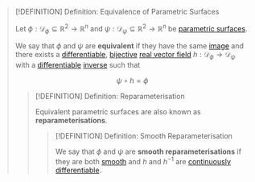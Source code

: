 >[!DEFINITION] Definition: Equivalence of Parametric Surfaces
>
>Let $\phi: \mathcal{D}_{\phi} \subseteq \mathbb{R}^2 \to \mathbb{R}^n$ and $\psi: \mathcal{D}_{\psi} \subseteq \mathbb{R}^2 \to \mathbb{R}^n$ be [parametric surfaces](Parametric%20Surface.md).
>
>We say that $\phi$ and $\psi$ are **equivalent** if they have the same [image](../../../Functions/Image%20of%20a%20Function.md) and there exists a [differentiable](../Real%20Vector%20Functions/Differentiation/Differentiability%20of%20Real%20Vector%20Functions.md), [bijective](../../../Functions/Types%20of%20Functions/Bijection.md) [real vector field](../Vector%20Fields/Real%20Vector%20Field.md) $h: \mathcal{D}_{\phi} \to \mathcal{D}_{\psi}$ with a [differentiable](../Real%20Vector%20Functions/Differentiation/Differentiability%20of%20Real%20Vector%20Functions.md) [inverse](../../../Functions/Types%20of%20Functions/Inverse%20Function.md) such that
>
>$$
>\psi \circ h = \phi 
>$$
>
>>[!DEFINITION] Definition: Reparameterisation
>>
>>Equivalent parametric surfaces are also known as **reparameterisations**.
>>
>>>[!DEFINITION] Definition: Smooth Reparameterisation
>>>
>>>We say that $\phi$ and $\psi$ are **smooth reparameterisations** if they are both [smooth](Smoothness.md) and $h$ and $h^{-1}$ are [continuously differentiable](../Real%20Vector%20Functions/Differentiation/Differentiability%20of%20Real%20Vector%20Functions.md).
>>>
>>
>